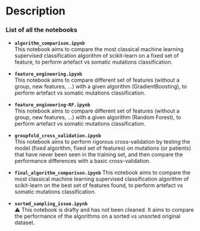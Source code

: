 # Description

### List of all the notebooks

- **`algorithm_comparison.ipynb`**  
This notebook aims to compare the most classical machine learning supervised classification algorithm of scikit-learn on a fixed set of feature, to perform artefact vs somatic mutations classification.

- **`feature_engineering.ipynb`**  
This notebook aims to compare different set of features (without a group, new features, ...) with a given algorithm (GradientBoosting), to perform artefact vs somatic mutations classification.

- **`feature_engineering-RF.ipynb`**  
This notebook aims to compare different set of features (without a group, new features, ...) with a given algorithm (Random Forest), to perform artefact vs somatic mutations classification.

- **`groupfold_cross_validation.ipynb`**  
This notebook aims to perform rigorous cross-validation by testing the model (fixed algorithm, fixed set of features) on mutations (or patients) that have never been seen in the training set, and then compare the performance differences with a basic cross-validation.

- **`final_algorithm_comparison.ipynb`** 
This notebook aims to compare the most classical machine learning supervised classification algorithm of scikit-learn on the best set of features found, to perform artefact vs somatic mutations classification.

- **`sorted_sampling_issue.ipynb`**  
⚠️ This notebook is drafty and has not been cleaned. It aims to compare the performance of the algorithms on a sorted vs unsorted original dataset.
